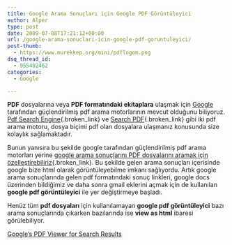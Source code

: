 ```yaml
---
title: Google Arama Sonuçları için Google PDF Görüntüleyici
author: Alper
type: post
date: 2009-07-08T17:21:12+00:00
url: /google-arama-sonuclari-icin-google-pdf-goruntuleyici/
post-thumb:
  - https://www.murekkep.org/mini/pdflogom.png
dsq_thread_id:
  - 955402462
categories:
  - Google

---
```

**PDF** dosyalarına veya **PDF formatındaki ekitaplara** ulaşmak için [Google][1] tarafından güçlendirilmiş pdf arama motorlarının mevcut olduğunu biliyoruz. [Pdf Search Engine][2]{.broken_link} ve [Search PDF][3]{.broken_link} gibi iki pdf arama motoru, dosya biçimi pdf olan dosyalara ulaşmanız konusunda size kolaylık sağlamaktadır. 

Bunun yanısıra bu şekilde google tarafından güçlendirilmiş pdf arama motorları yerine [google arama sonuçlarını PDF dosyalarını aramak için özelleştirebiliriz][4]{.broken_link}. Bu şekilde gelen arama sonuçları içerisinde google bize html olarak görüntüleyebilme imkanı sağlıyordu. Artık google arama sonuçlarında gelen pdf formatındaki sonuç linkleri, google docs üzerinden bildiğimiz ve daha sonra gmail eklerini açmak için de kullanılan **google pdf görüntüleyici** ile yer değiştirmeye başladı. 

Henüz tüm **pdf dosyaları** için kullanılamayan **google pdf görüntüleyici** bazı arama sonuçlarında çıkarken bazılarında ise **view as html** ibaresi görülebiliyor. 

[Google&#8217;s PDF Viewer for Search Results][5]

 [1]: https://www.murekkep.org/konu/web-uygulamalari-ve-internet/google
 [2]: https://www.murekkep.org/pdf-aramalari-icin-pdf-arama-motoru-1546
 [3]: https://www.murekkep.org/pdf-kitaplari-arama-motoru-search-pdf-2024
 [4]: https://www.murekkep.org/google-arama-sonuclarini-pdf-dosyalarini-aramak-icin-ozellestirmek-2069
 [5]: http://googlesystem.blogspot.com/2009/07/googles-pdf-viewer-for-search-results.html